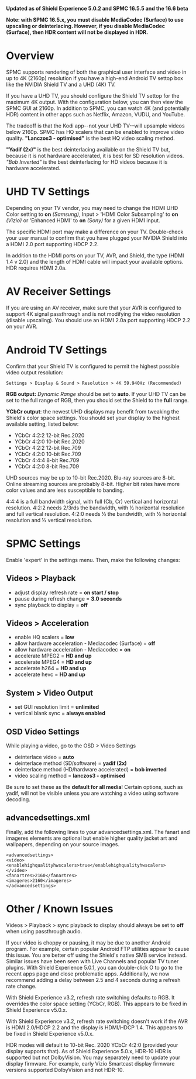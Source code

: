 **Updated as of Shield Experience 5.0.2 and SPMC 16.5.5 and the 16.6 beta** 

**Note: with SPMC 16.5.x, you must disable MediaCodec (Surface) to use upscaling or deinterlacing. However, if you disable MediaCodec (Surface), then HDR content will not be displayed in HDR.**

# Overview
SPMC supports rendering of both the graphical user interface and video in up to 4K (2160p) resolution if you have a high-end Android TV settop box like the NVIDIA Shield TV and a UHD (4K) TV. 

If you have a UHD TV, you should configure the Shield TV settop for the maximum 4K output. With the configuration below, you can then view the SPMC GUI at 2160p. In addition to SPMC, you can watch 4K (and potentially HDR) content in other apps such as Netflix, Amazon, VUDU, and YouTube. 

The tradeoff is that the Kodi app--not your UHD TV--will upsample videos below 2160p. SPMC has HQ scalers that can be enabled to improve video quality. **"Lanczos3 - optimised"** is the best HQ video scaling method. 

**"Yadif (2x)"** is the best deinterlacing available on the Shield TV but, because it is not hardware accelerated, it is best for SD resolution videos. _"Bob Inverted"_ is the best deinterlacing for HD videos because it is hardware accelerated.


# UHD TV Settings
Depending on your TV vendor, you may need to change the HDMI UHD Color setting to **on** _(Samsung)_, Input > 'HDMI Color Subsampling' to **on** _(Vizio)_ or 'Enhanced HDMI' to **on** _(Sony)_ for a given HDMI input.

The specific HDMI port may make a difference on your TV. Double-check your user manual to confirm that you have plugged your NVIDIA Shield into a HDMI 2.0 port supporting HDCP 2.2. 

In addition to the HDMI ports on your TV, AVR, and Shield, the type (HDMI 1.4 v 2.0) and the length of HDMI cable will impact your available options. HDR requires HDMI 2.0a.

# AV Receiver Settings
If you are using an AV receiver, make sure that your AVR is configured to support 4K signal passthrough and is not modifying the video resolution (disable upscaling). You should use an HDMI 2.0a port supporting HDCP 2.2 on your AVR.


# Android TV Settings
Confirm that your Shield TV is configured to permit the highest possible video output resolution:
```
Settings > Display & Sound > Resolution > 4K 59.940Hz (Recommended)
```

**RGB output:** *Dynamic Range* should be set to **auto**. If your UHD TV can be set to the full range of RGB, then you should set the Shield to the **full** range. 

**YCbCr output**: the newest UHD displays may benefit from tweaking the Shield's color space settings. You should set your display to the highest available setting, listed below:

* YCbCr 4:2:2 12-bit Rec.2020
* YCbCr 4:2:0 10-bit Rec.2020
* YCbCr 4:2:2 12-bit Rec.709
* YCbCr 4:2:0 10-bit Rec.709
* YCbCr 4:4:4 8-bit Rec.709
* YCbCr 4:2:0 8-bit Rec.709

UHD sources may be up to 10-bit Rec.2020. Blu-ray sources are 8-bit. Online streaming sources are probably 8-bit. Higher bit rates have more color values and are less susceptible to banding. 

4:4:4 is a full bandwidth signal, with full (Cb, Cr) vertical and horizontal resolution. 4:2:2 needs 2/3rds the bandwidth, with ½ horizontal resolution and full vertical resolution. 4:2:0 needs ½ the bandwidth, with ½ horizontal resolution and
½ vertical resolution. 


# SPMC Settings
Enable 'expert' in the settings menu. Then, make the following changes:

## Videos > Playback
* adjust display refresh rate = **on start / stop**
* pause during refresh change = **3.0 seconds**
* sync playback to display = **off**

## Videos > Acceleration
* enable HQ scalers = **low**
* allow hardware acceleration - Mediacodec (Surface) = **off**
* allow hardware acceleration - Mediacodec = **on**
* accelerate MPEG2 = **HD and up**
* accelerate MPEG4 = **HD and up**
* accelerate h264 = **HD and up**
* accelerate hevc = **HD and up**

## System > Video Output
* set GUI resolution limit = **unlimited**
* vertical blank sync = **always enabled**

## OSD Video Settings
While playing a video, go to the OSD > Video Settings
* deinterlace video = **auto**
* deinterlace method (SD/software) = **yadif (2x)**
* deinterlace method (HD/hardware accelerated) = **bob inverted**
* video scaling method = **lanczos3 - optimised**

Be sure to set these as the **default for all media**! Certain options, such as yadif, will not be visible unless you are watching a video using software decoding.

## advancedsettings.xml
Finally, add the following lines to your advancedsettings.xml. The fanart and imageres elements are optional but enable higher quality jacket art and wallpapers, depending on your source images.

```
<advancedsettings>
<video>
<enablehighqualityhwscalers>true</enablehighqualityhwscalers>
</video>
<fanartres>2160</fanartres>
<imageres>2160</imageres>
</advancedsettings>

```


# Other / Known Issues
Videos > Playback > sync playback to display should always be set to **off** when using passthrough audio.

If your video is choppy or pausing, it may be due to another Android program. For example, certain popular Android FTP utilities appear to cause this issue. You are better off using the Shield's native SMB service instead. Similar issues have been seen with Live Channels and popular TV tuner plugins. With Shield Experience 5.0.1, you can double-click O to go to the recent apps page and close problematic apps. Additionally, we now recommend adding a delay between 2.5 and 4 seconds during a refresh rate change.  

With Shield Experience v3.2, refresh rate switching defaults to RGB. It overrides the color space setting (YCbCr, RGB). This appears to be fixed in Shield Experience v5.0.x.

With Shield Experience v3.2, refresh rate switching doesn't work if the AVR is HDMI 2.0/HDCP 2.2 and the display is HDMI/HDCP 1.4. This appears to be fixed in Shield Experience v5.0.x.

HDR modes will default to 10-bit Rec. 2020 YCbCr 4:2:0 (provided your display supports that). As of Shield Experience 5.0.x, HDR-10 HDR is supported but not DolbyVision. You may separately need to update your display firmware. For example, early Vizio Smartcast display firmware versions supported DolbyVision and not HDR-10.